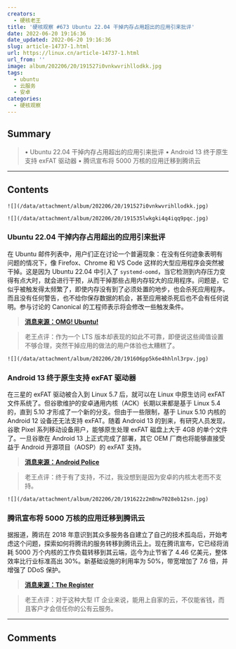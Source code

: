```yaml
---
creators:
  - 硬核老王
title: '硬核观察 #673 Ubuntu 22.04 干掉内存占用超出的应用引来批评'
date: 2022-06-20 19:16:36
date_updated: 2022-06-20 19:16:36
slug: article-14737-1.html
url: https://linux.cn/article-14737-1.html
url_from: ''
image: album/202206/20/191527i0vnkwvrihllodkk.jpg
tags:
  - ubuntu
  - 云服务
  - 安卓
categories:
  - 硬核观察
---
```


## Summary

> • Ubuntu 22.04 干掉内存占用超出的应用引来批评 • Android 13 终于原生支持 exFAT 驱动器 • 腾讯宣布将 5000 万核的应用迁移到腾讯云

***

<!-- more -->

## Contents

`![](/data/attachment/album/202206/20/191527i0vnkwvrihllodkk.jpg)`

`![](/data/attachment/album/202206/20/191535lwkgki4q4iqq9pqc.jpg)`

### Ubuntu 22.04 干掉内存占用超出的应用引来批评

在 Ubuntu 邮件列表中，用户们正在讨论一个普遍现象：在没有任何迹象表明有问题的情况下，像 Firefox、Chrome 和 VS Code 这样的大型应用程序会突然被干掉。这是因为 Ubuntu 22.04 中引入了 `systemd-oomd`，当它检测到内存压力变得有点大时，就会进行干预，从而干掉那些占用内存较大的应用程序。问题是，它似乎被触发得太频繁了，即使内存没有到了必须处置的地步，也会杀死应用程序。而且没有任何警告，也不给你保存数据的机会，甚至应用被杀死后也不会有任何说明。参与讨论的 Canonical 的工程师表示将会修改一些触发条件。

> 
> **[消息来源：OMG! Ubuntu!](https://www.omgubuntu.co.uk/2022/06/ubuntu-22-04-systemd-oom-killing-apps)**
> 
> 
> 

> 
> 老王点评：作为一个 LTS 版本却表现的如此不可靠，即便说这些阈值设置不够合理，突然干掉应用的做法的用户体验也太糟糕了。
> 
> 
> 

`![](/data/attachment/album/202206/20/191606pp5k6e4hhlnl3rpv.jpg)`

### Android 13 终于原生支持 exFAT 驱动器

在三星的 exFAT 驱动被合入到 Linux 5.7 后，就可以在 Linux 中原生访问 exFAT 文件系统了。但谷歌维护的安卓通用内核（ACK）长期以来都是基于 Linux 5.4 的，直到 5.10 才形成了一个新的分支。但由于一些限制，基于 Linux 5.10 内核的 Android 12 设备还无法支持 exFAT。随着 Android 13 的到来，有研究人员发现，谷歌 Pixel 系列移动设备用户，能够原生处理 exFAT 磁盘上大于 4GB 的单个文件了。一旦谷歌在 Android 13 上正式完成了部署，其它 OEM 厂商也将能够直接受益于 Android 开源项目（AOSP）的 exFAT 支持。

> 
> **[消息来源：Android Police](https://www.androidpolice.com/pixel-android-13-exfat-support-history/)**
> 
> 
> 

> 
> 老王点评：终于有了支持，不过，我没想到是因为安卓的内核太老而不支持。
> 
> 
> 

`![](/data/attachment/album/202206/20/191622z2m8nw7028eb12sn.jpg)`

### 腾讯宣布将 5000 万核的应用迁移到腾讯云

据报道，腾讯在 2018 年意识到其众多服务各自建立了自己的技术孤岛后，开始考虑这个问题，探索如何将腾讯的服务转移到腾讯云上。现在腾讯宣布，它已经将消耗 5000 万个内核的工作负载转移到其云端，迄今为止节省了 4.46 亿美元，整体效率比行业标准高出 30%。新基础设施的利用率为 50%，带宽增加了 7.6 倍，并增强了 DDoS 保护。

> 
> **[消息来源：The Register](https://www.theregister.com/2022/06/17/tencent_cloud_migration/)**
> 
> 
> 

> 
> 老王点评：对于这种大型 IT 企业来说，能用上自家的云，不仅能省钱，而且客户才会信任你的公有云服务。
> 
> 
>

***

## Comments
